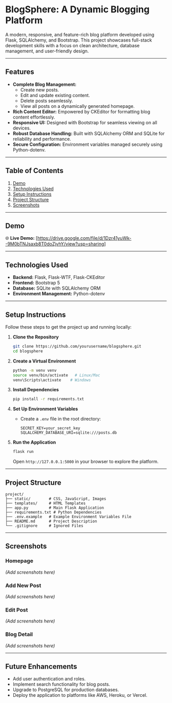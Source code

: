# BlogSphere: A Dynamic Blogging Platform

A modern, responsive, and feature-rich blog platform developed using Flask, SQLAlchemy, and Bootstrap. This project showcases full-stack development skills with a focus on clean architecture, database management, and user-friendly design.

---

## Features

- **Complete Blog Management:**
  - Create new posts.
  - Edit and update existing content.
  - Delete posts seamlessly.
  - View all posts on a dynamically generated homepage.
- **Rich Content Editor:** Empowered by CKEditor for formatting blog content effortlessly.
- **Responsive UI:** Designed with Bootstrap for seamless viewing on all devices.
- **Robust Database Handling:** Built with SQLAlchemy ORM and SQLite for reliability and performance.
- **Secure Configuration:** Environment variables managed securely using Python-dotenv.

---

## Table of Contents

1. [Demo](#demo)
2. [Technologies Used](#technologies-used)
3. [Setup Instructions](#setup-instructions)
4. [Project Structure](#project-structure)
5. [Screenshots](#screenshots)

---

## Demo

🌐 **Live Demo:** [https://drive.google.com/file/d/1Dzr41yuWk--9M0bTNJsaxb8T0doZjvhY/view?usp=sharing]

---

## Technologies Used

- **Backend:** Flask, Flask-WTF, Flask-CKEditor
- **Frontend:** Bootstrap 5
- **Database:** SQLite with SQLAlchemy ORM
- **Environment Management:** Python-dotenv

---

## Setup Instructions

Follow these steps to get the project up and running locally:

1. **Clone the Repository**

   ```bash
   git clone https://github.com/yourusername/blogsphere.git
   cd blogsphere
   ```

2. **Create a Virtual Environment**

   ```bash
   python -m venv venv
   source venv/bin/activate   # Linux/Mac
   venv\Scripts\activate    # Windows
   ```

3. **Install Dependencies**

   ```bash
   pip install -r requirements.txt
   ```

4. **Set Up Environment Variables**

   - Create a `.env` file in the root directory:
     ```env
     SECRET_KEY=your_secret_key
     SQLALCHEMY_DATABASE_URI=sqlite:///posts.db
     ```

5. **Run the Application**

   ```bash
   flask run
   ```

   Open `http://127.0.0.1:5000` in your browser to explore the platform.

---

## Project Structure

```
project/
├── static/        # CSS, JavaScript, Images
├── templates/     # HTML Templates
├── app.py         # Main Flask Application
├── requirements.txt # Python Dependencies
├── .env.example   # Example Environment Variables File
├── README.md      # Project Description
└── .gitignore     # Ignored Files
```

---

## Screenshots

### Homepage

_(Add screenshots here)_

### Add New Post

_(Add screenshots here)_

### Edit Post

_(Add screenshots here)_

### Blog Detail

_(Add screenshots here)_

---

## Future Enhancements

- Add user authentication and roles.
- Implement search functionality for blog posts.
- Upgrade to PostgreSQL for production databases.
- Deploy the application to platforms like AWS, Heroku, or Vercel.

